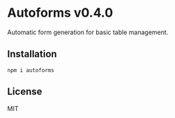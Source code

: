 # Autoforms v0.4.0

Automatic form generation for basic table management.

## Installation

`npm i autoforms`

## License

MIT
